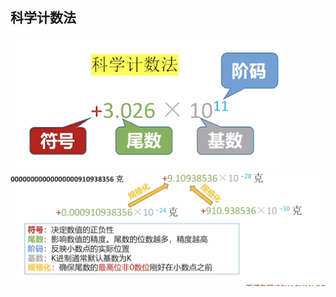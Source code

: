

## 科学计数法
![输入图片说明](/imgs/2025-08-04/6woiaIutcc4PygFo.png)
![输入图片说明](/imgs/2025-08-04/aaLaqsduDRBOnaU5.png)
<!--stackedit_data:
eyJoaXN0b3J5IjpbLTEyNTA5MjQxNDIsNDQwOTA1NjE5XX0=
-->